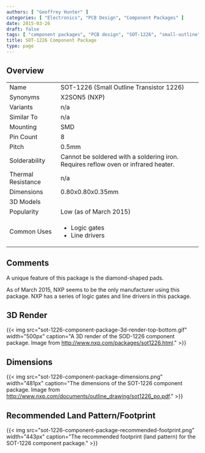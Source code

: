 ```yaml
---
authors: [ "Geoffrey Hunter" ]
categories: [ "Electronics", "PCB Design", "Component Packages" ]
date: 2015-03-26
draft: false
tags: [ "component packages", "PCB design", "SOT-1226", "small-outline", "transistor" ]
title: SOT-1226 Component Package
type: page
---
```


## Overview

<table>
<tbody>
<tr>
<td>Name</td>
<td>SOT-1226 (Small Outline Transistor 1226)</td>
</tr>
<tr>
<td>Synonyms</td>
<td>X2SON5 (NXP)</td>
</tr>
<tr>
<td>Variants</td>
<td>n/a</td>
</tr>
<tr>
<td>Similar To</td>
<td>n/a</td>
</tr>
<tr>
<td>Mounting</td>
<td>SMD</td>
</tr>
<tr>
<td>Pin Count</td>
<td>8</td>
</tr>
<tr>
<td>Pitch</td>
<td>0.5mm</td>
</tr>
<tr>
<td>Solderability</td>
<td>Cannot be soldered with a soldering iron. Requires reflow oven or infrared heater.</td>
</tr>
<tr>
<td>Thermal Resistance</td>
<td>n/a</td>
</tr>
<tr>
<td>Dimensions</td>
<td>0.80x0.80x0.35mm</td>
</tr>
<tr>
<td>3D Models</td>
<td></td>
</tr>
<tr>
<td>Popularity</td>
<td>Low (as of March 2015)</td>
</tr>
<tr>
<td>Common Uses</td>
<td>
  <ul>
    <li>Logic gates</li>
    <li>Line drivers</li>
  </ul>
</td>
</tr>
</tbody>
</table>

## Comments

A unique feature of this package is the diamond-shaped pads.

As of March 2015, NXP seems to be the only manufacturer using this package. NXP has a series of logic gates and line drivers in this package.

## 3D Render

{{< img src="sot-1226-component-package-3d-render-top-bottom.gif" width="500px" caption="A 3D render of the SOD-1226 component package. Image from http://www.nxp.com/packages/sot1226.html." >}}

## Dimensions

{{< img src="sot-1226-component-package-dimensions.png" width="481px" caption="The dimensions of the SOT-1226 component package. Image from http://www.nxp.com/documents/outline_drawing/sot1226_po.pdf."  >}}

## Recommended Land Pattern/Footprint

{{< img src="sot-1226-component-package-recommended-footprint.png" width="443px" caption="The recommended footprint (land pattern) for the SOT-1226 component package." >}}
